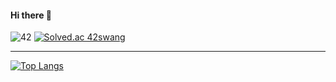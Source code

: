 #### Hi there 👋 
![42](https://badgen.net/badge/Seoul/swang/blue?cache=86400&icon=https://meta.intra.42.fr/assets/42_logo-7dfc9110a5319a308863b96bda33cea995046d1731cebb735e41b16255106c12.svg)
[![Solved.ac 42swang](http://mazassumnida.wtf/api/mini/generate_badge?boj=swang)](https://solved.ac/swang)

---
[![Top Langs](https://github-readme-stats.vercel.app/api/top-langs/?username=wsehyeon&layout=compact&hide=objective-c,makefile)](https://github.com/anuraghazra/github-readme-stats)

<!-- [![Solved.ac 42swang](http://mazassumnida.wtf/api/v2/generate_badge?boj=swang)](https://solved.ac/swang) -->

<!-- [![swang's 42 stats](https://badge42.vercel.app/api/v2/cl26vp3pt002509l461xfewj8/stats?cursusId=21&coalitionId=87)](https://github.com/JaeSeoKim/badge42) -->

<!-- circle|42 Project Name|Score Badge
:----:|:--------:|:----------:
0|Libft|[![swang's 42 Libft Score](https://badge42.vercel.app/api/v2/cl26vp3pt002509l461xfewj8/project/2060555)](https://github.com/42swang/Libft)|
1|get_next_line|[![swang's 42 get_next_line Score](https://badge42.vercel.app/api/v2/cl26vp3pt002509l461xfewj8/project/2086711)](https://github.com/42swang/get_next_line)|
1|netwhat|[![swang's 42 netwhat Score](https://badge42.vercel.app/api/v2/cl26vp3pt002509l461xfewj8/project/2086710)](https://github.com/JaeSeoKim/badge42)|
1|ft_printf|[![swang's 42 ft_printf Score](https://badge42.vercel.app/api/v2/cl26vp3pt002509l461xfewj8/project/2144343)](https://github.com/42swang/ft_printf2)|
exam|rank 02|![swang's 42 Exam Rank 02 Score](https://badge42.vercel.app/api/v2/cl26vp3pt002509l461xfewj8/project/2188338)|
2|push_swap|[![swang's 42 push_swap Score](https://badge42.vercel.app/api/v2/cl26vp3pt002509l461xfewj8/project/2188339)](https://github.com/42swang/2push_swap)|
2|so_long|[![swang's 42 so_long Score](https://badge42.vercel.app/api/v2/cl26vp3pt002509l461xfewj8/project/2194607)](https://github.com/42swang/so_long)|
2|pipex|[![swang's 42 pipex Score](https://badge42.vercel.app/api/v2/cl26vp3pt002509l461xfewj8/project/2359406)](https://github.com/42swang/pipex)|
exam|rank 03|![swang's 42 Exam Rank 03 Score](https://badge42.vercel.app/api/v2/cl26vp3pt002509l461xfewj8/project/2640870)|
3|Philosophers|[![swang's 42 Philosophers Score](https://badge42.vercel.app/api/v2/cl26vp3pt002509l461xfewj8/project/2359398)](https://github.com/42swang/philosophers)|
3|minishell|[![swang's 42 minishell Score](https://badge42.vercel.app/api/v2/cl26vp3pt002509l461xfewj8/project/2403943)](https://github.com/42swang/minishell)
4|miniRT|[![swang's 42 miniRT Score](https://badge42.vercel.app/api/v2/cl26vp3pt002509l461xfewj8/project/2496906)](https://github.com/JaeSeoKim/badge42)
4|CPP module|[![swang's 42 CPP Module 08 Score](https://badge42.vercel.app/api/v2/cl26vp3pt002509l461xfewj8/project/2557671)](https://github.com/42swang/cpp_module)|
5|ft_irc|[![swang's 42 ft_irc Score](https://badge42.vercel.app/api/v2/cl26vp3pt002509l461xfewj8/project/2583195)](https://github.com/42swang/ft_irc_team.git)
5|Inception|![swang's 42 Inception Score](https://badge42.vercel.app/api/v2/cl26vp3pt002509l461xfewj8/project/2558693)
5|ft_container|[![swang's 42 ft_containers Score](https://badge42.vercel.app/api/v2/cl26vp3pt002509l461xfewj8/project/2558694)](https://github.com/JaeSeoKim/badge42)|
 -->


<!--
**42swang/42swang** is a ✨ _special_ ✨ repository because its `README.md` (this file) appears on your GitHub profile.
-->

